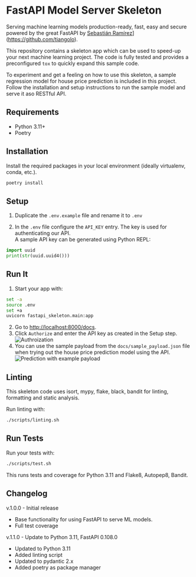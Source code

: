 # FastAPI Model Server Skeleton

Serving machine learning models production-ready, fast, easy and secure powered by the great FastAPI by [Sebastián Ramírez]([)](https://github.com/tiangolo).

This repository contains a skeleton app which can be used to speed-up your next machine learning project. The code is fully tested and provides a preconfigured `tox` to quickly expand this sample code.

To experiment and get a feeling on how to use this skeleton, a sample regression model for house price prediction is included in this project. Follow the installation and setup instructions to run the sample model and serve it aso RESTful API.

## Requirements

- Python 3.11+
- Poetry

## Installation
Install the required packages in your local environment (ideally virtualenv, conda, etc.).

```bash
poetry install
``` 


## Setup
1. Duplicate the `.env.example` file and rename it to `.env` 


2. In the `.env` file configure the `API_KEY` entry. The key is used for authenticating our API. <br>
   A sample API key can be generated using Python REPL:

```python
import uuid
print(str(uuid.uuid4()))
```

## Run It

1. Start your  app with:

```bash
set -a
source .env
set +a
uvicorn fastapi_skeleton.main:app
```

2. Go to [http://localhost:8000/docs](http://localhost:8000/docs).
3. Click `Authorize` and enter the API key as created in the Setup step.
![Authroization](./docs/authorize.png) 
4. You can use the sample payload from the `docs/sample_payload.json` file when trying out the house price prediction model using the API.
   ![Prediction with example payload](./docs/sample_payload.png)

## Linting

This skeleton code uses isort, mypy, flake, black, bandit for linting, formatting and static analysis.

Run linting with:

```bash
./scripts/linting.sh
```

## Run Tests

Run your tests with:

```bash
./scripts/test.sh
```

This runs tests and coverage for Python 3.11 and Flake8, Autopep8, Bandit.


## Changelog

v.1.0.0 - Initial release

- Base functionality for using FastAPI to serve ML models.
- Full test coverage 

v.1.1.0 - Update to Python 3.11, FastAPI 0.108.0

- Updated to Python 3.11
- Added linting script
- Updated to pydantic 2.x
- Added poetry as package manager

